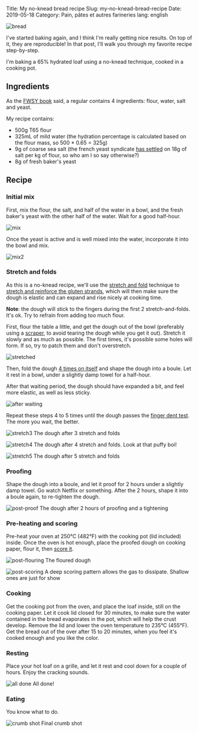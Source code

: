 Title: My no-knead bread recipe
Slug: my-no-knead-bread-recipe
Date: 2019-05-18
Category: Pain, pâtes et autres farineries
lang: english

![bread](https://s3.eu-west-3.amazonaws.com/balthazar-rouberol-blog/no-knead-bread-recipe/DSC_0032.JPG)


I've started baking again, and I think I'm really getting nice results. On top of it, they are reproducible! In that post, I'll walk you through my favorite recipe step-by-step.

I'm baking a 65% hydrated loaf using a no-knead technique, cooked in a cooking pot.


## Ingredients

As the [FWSY book](https://www.amazon.fr/Flour-Water-Salt-Yeast-Fundamentals/dp/160774273X) said, a regular contains 4 ingredients: flour, water, salt and yeast.

My recipe contains:

- 500g T65 flour
- 325mL of mild water (the hydration percentage is calculated based on the flour mass, so 500 * 0.65 = 325g)
- 9g of coarse sea salt (the french yeast syndicate [has settled](https://www.chambresyndicalelevure.com/18-g-de-sel/) on 18g of salt per kg of flour, so who am I so say otherwise?)
- 8g of fresh baker's yeast


## Recipe

### Initial mix

First, mix the flour, the salt, and half of the water in a bowl, and the fresh baker's yeast with the other half of the water. Wait for a good half-hour.

![mix](https://s3.eu-west-3.amazonaws.com/balthazar-rouberol-blog/no-knead-bread-recipe/DSC_0014.JPG)

Once the yeast is active and is well mixed into the water, incorporate it into the bowl and mix.

![mix2](https://s3.eu-west-3.amazonaws.com/balthazar-rouberol-blog/no-knead-bread-recipe/DSC_0033.JPG)


### Stretch and folds

As this is a no-knead recipe, we'll use the [stretch and fold](https://www.youtube.com/watch?v=3_5x70h14VQ) technique to [stretch and reinforce the gluten strands](https://cooking.stackexchange.com/questions/21675/why-stretch-and-fold-vs-traditional-kneading-of-bread-dough), which will then make sure the dough is elastic and can expand and rise nicely at cooking time.

**Note**: the dough will stick to the fingers during the first 2 stretch-and-folds. It's ok. Try to refrain from adding too much flour.

First, flour the table a little, and get the dough out of the bowl (preferably using a [scraper](https://www.amazon.fr/Buyer-4858-00N-Raclette-Corne-Blanche/dp/B000ECUDVK/ref=sr_1_4?__mk_fr_FR=%C3%85M%C3%85%C5%BD%C3%95%C3%91&crid=3NQH6UB4FQIMI&keywords=corne+de+boulanger&qid=1558194084&s=gateway&sprefix=corne+de+boul%2Caps%2C219&sr=8-4), to avoid tearing the dough while you get it out). Stretch it slowly and as much as possible. The first times, it's possible some holes will form. If so, try to patch them and don't overstretch.

![stretched](https://s3.eu-west-3.amazonaws.com/balthazar-rouberol-blog/no-knead-bread-recipe/DSC_0017.JPG)

Then, fold the dough [4 times on itself](https://youtu.be/j0o4asEGW78?t=42) and shape the dough into a boule. Let it rest in a bowl, under a slightly damp towel for a half-hour.

After that waiting period, the dough should have expanded a bit, and feel more elastic, as well as less sticky.

![after waiting](https://s3.eu-west-3.amazonaws.com/balthazar-rouberol-blog/no-knead-bread-recipe/DSC_0019.JPG)

Repeat these steps 4 to 5 times until the dough passes the [finger dent test](https://www.youtube.com/watch?v=jK0jN6xaf1o). The more you wait, the better.


![stretch3](https://s3.eu-west-3.amazonaws.com/balthazar-rouberol-blog/no-knead-bread-recipe/DSC_0024.JPG)
<span class="image-caption">The dough after 3 stretch and folds</span>

![stretch4](https://s3.eu-west-3.amazonaws.com/balthazar-rouberol-blog/no-knead-bread-recipe/DSC_0026.JPG)
<span class="image-caption">The dough after 4 stretch and folds. Look at that puffy boi!</span>

![stretch5](https://s3.eu-west-3.amazonaws.com/balthazar-rouberol-blog/no-knead-bread-recipe/DSC_0028.JPG)
<span class="image-caption">The dough after 5 stretch and folds</span>

### Proofing

Shape the dough into a boule, and let it proof for 2 hours under a slightly damp towel. Go watch Netflix or something. After the 2 hours, shape it into a boule again, to re-tighten the dough.

![post-proof](https://s3.eu-west-3.amazonaws.com/balthazar-rouberol-blog/no-knead-bread-recipe/DSC_0029.JPG)
<span class="image-caption">The dough after 2 hours of proofing and a tightening</span>


### Pre-heating and scoring

Pre-heat your oven at 250°C (482°F) with the cooking pot (lid included) inside. Once the oven is hot enough, place the proofed dough on cooking paper, flour it, then [score it](https://www.machineapain.org/comment-bien-faire-le-grignage-de-votre-pain/).

![post-flouring](https://s3.eu-west-3.amazonaws.com/balthazar-rouberol-blog/no-knead-bread-recipe/DSC_0030.JPG)
<span class="image-caption">The floured dough</span>

![post-scoring](https://s3.eu-west-3.amazonaws.com/balthazar-rouberol-blog/no-knead-bread-recipe/DSC_0031.JPG)
<span class="image-caption">A deep scoring pattern allows the gas to dissipate. Shallow ones are just for show</span>


### Cooking

Get the cooking pot from the oven, and place the loaf inside, still on the cooking paper.
Let it cook lid closed for 30 minutes, to make sure the water contained in the bread evaporates in the pot, which will help the crust develop. Remove the lid and lower the oven temperature to 235°C (455°F). Get the bread out of the over after 15 to 20 minutes, when you feel it's cooked enough and you like the color.



### Resting

Place your hot loaf on a grille, and let it rest and cool down for a couple of hours. Enjoy the cracking sounds.

![all done](https://s3.eu-west-3.amazonaws.com/balthazar-rouberol-blog/no-knead-bread-recipe/DSC_0032.JPG)
<span class="image-caption">All done!</span>


### Eating

You know what to do.

![crumb shot](https://s3.eu-west-3.amazonaws.com/balthazar-rouberol-blog/no-knead-bread-recipe/DSC_0015.JPG)
<span class="image-caption">Final crumb shot</span>
